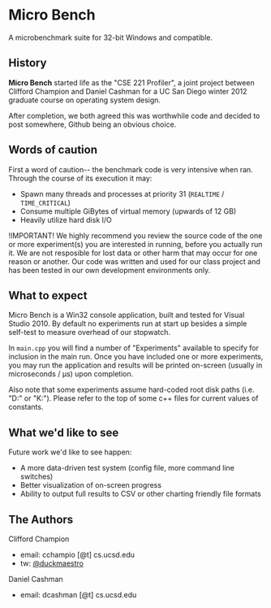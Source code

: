 # Micro Bench
A microbenchmark suite for 32-bit Windows and compatible.

## History
**Micro Bench** started life as the "CSE 221 Profiler", a joint project
between Clifford Champion and Daniel Cashman for a UC San Diego 
winter 2012 graduate course on operating system design.

After completion, we both agreed this was worthwhile code and decided 
to post somewhere, Github being an obvious choice.

## Words of caution
First a word of caution-- the benchmark code is very intensive when ran. 
Through the course of its execution it may:

* Spawn many threads and processes at priority 31 (`REALTIME` / `TIME_CRITICAL`)
* Consume multiple GiBytes of virtual memory (upwards of 12 GB)
* Heavily utilize hard disk I/O

!IMPORTANT! We highly recommend you review the source code of the one or more
experiment(s) you are interested in running, before you actually run it. We are 
not resposible for lost data or other harm that may occur for one reason or another.
Our code was written and used for our class project and has been tested in our
own development environments only.

## What to expect
Micro Bench is a Win32 console application, built and tested for Visual Studio 2010.
By default no experiments run at start up besides a simple self-test 
to measure overhead of our stopwatch. 

In `main.cpp` you will find a 
number of "Experiments" available to specify for inclusion in the main run. 
Once you have included one or more experiments, you may run the application 
and results will be printed on-screen (usually in microseconds / μs) upon completion.

Also note that some experiments assume hard-coded root disk paths (i.e. "D:\" or "K:\"). 
Please refer to the top of some c++ files for current values of constants.

## What we'd like to see

Future work we'd like to see happen:

* A more data-driven test system (config file, more command line switches)
* Better visualization of on-screen progress
* Ability to output full results to CSV or other charting friendly file formats

## The Authors

Clifford Champion

* email: cchampio [@t] cs.ucsd.edu
* tw: [@duckmaestro](http://twitter.com/duckmaestro)

Daniel Cashman

* email: dcashman [@t] cs.ucsd.edu
 

